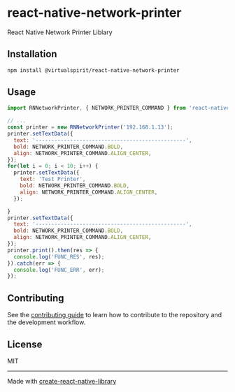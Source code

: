 # react-native-network-printer

React Native Network Printer Liblary

## Installation

```sh
npm install @virtualspirit/react-native-network-printer
```

## Usage


```js
import RNNetworkPrinter, { NETWORK_PRINTER_COMMAND } from 'react-native-network-printer';

// ...
const printer = new RNNetworkPrinter('192.168.1.13');
printer.setTextData({
  text: '------------------------------------------------',
  bold: NETWORK_PRINTER_COMMAND.BOLD,
  align: NETWORK_PRINTER_COMMAND.ALIGN_CENTER,
});
for(let i = 0; i < 10; i++) {
  printer.setTextData({
    text: 'Test Printer',
    bold: NETWORK_PRINTER_COMMAND.BOLD,
    align: NETWORK_PRINTER_COMMAND.ALIGN_CENTER,
  });

}
printer.setTextData({
  text: '------------------------------------------------',
  bold: NETWORK_PRINTER_COMMAND.BOLD,
  align: NETWORK_PRINTER_COMMAND.ALIGN_CENTER,
});
printer.print().then(res => {
  console.log('FUNC_RES', res);
}).catch(err => {
  console.log('FUNC_ERR', err);
});
```


## Contributing

See the [contributing guide](CONTRIBUTING.md) to learn how to contribute to the repository and the development workflow.

## License

MIT

---

Made with [create-react-native-library](https://github.com/callstack/react-native-builder-bob)
